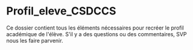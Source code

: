 # Profil_eleve_CSDCCS
Ce dossier contient tous les éléments nécessaires pour recréer le profil académique de l'élève. S'il y a des questions ou des commentaires, SVP nous les faire parvenir. 
